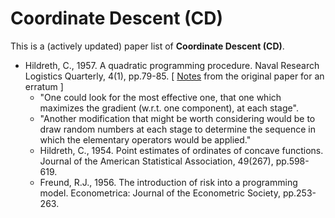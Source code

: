 # Coordinate Descent (CD)

This is a (actively updated) paper list of **Coordinate Descent (CD)**.

* Hildreth, C., 1957. A quadratic programming procedure. Naval Research Logistics Quarterly, 4(1), pp.79-85. [ [Notes](https://onlinelibrary.wiley.com/doi/10.1002/nav.3800040410) from the original paper for an erratum ]
  * "One could look for the most effective one, that one which maximizes the gradient (w.r.t. one component), at each stage".
  * "Another modification that might be worth considering would be to draw random numbers at each stage to determine the sequence in which the elementary operators would be applied."
  * Hildreth, C., 1954. Point estimates of ordinates of concave functions. Journal of the American Statistical Association, 49(267), pp.598-619.
  * Freund, R.J., 1956. The introduction of risk into a programming model. Econometrica: Journal of the Econometric Society, pp.253-263.
